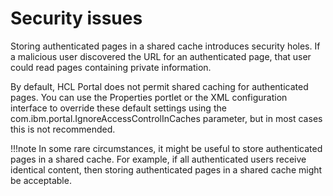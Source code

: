 # Security issues

Storing authenticated pages in a shared cache introduces security holes. If a malicious user discovered the URL for an authenticated page, that user could read pages containing private information.

By default, HCL Portal does not permit shared caching for authenticated pages. You can use the Properties portlet or the XML configuration interface to override these default settings using the com.ibm.portal.IgnoreAccessControlInCaches parameter, but in most cases this is not recommended.

!!!note
    In some rare circumstances, it might be useful to store authenticated pages in a shared cache. For example, if all authenticated users receive identical content, then storing authenticated pages in a shared cache might be acceptable.


